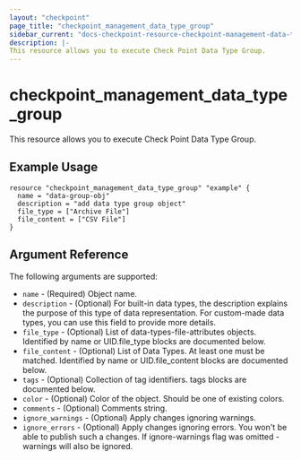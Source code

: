 ```yaml
---
layout: "checkpoint"
page_title: "checkpoint_management_data_type_group"
sidebar_current: "docs-checkpoint-resource-checkpoint-management-data-type-group"
description: |-
This resource allows you to execute Check Point Data Type Group.
---
```


# checkpoint_management_data_type_group

This resource allows you to execute Check Point Data Type Group.

## Example Usage


```hcl
resource "checkpoint_management_data_type_group" "example" {
  name = "data-group-obj"
  description = "add data type group object"
  file_type = ["Archive File"]
  file_content = ["CSV File"]
}
```

## Argument Reference

The following arguments are supported:

* `name` - (Required) Object name. 
* `description` - (Optional) For built-in data types, the description explains the purpose of this type of data representation.
For custom-made data types, you can use this field to provide more details. 
* `file_type` - (Optional) List of data-types-file-attributes objects.
Identified by name or UID.file_type blocks are documented below.
* `file_content` - (Optional) List of Data Types. At least one must be matched.
Identified by name or UID.file_content blocks are documented below.
* `tags` - (Optional) Collection of tag identifiers. tags blocks are documented below.
* `color` - (Optional) Color of the object. Should be one of existing colors. 
* `comments` - (Optional) Comments string.  
* `ignore_warnings` - (Optional) Apply changes ignoring warnings.
* `ignore_errors` - (Optional) Apply changes ignoring errors. You won't be able to publish such a changes. If ignore-warnings flag was omitted - warnings will also be ignored. 